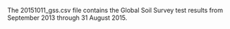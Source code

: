 The 20151011_gss.csv file contains the Global Soil Survey test results from September 2013 through 31 August 2015. 

